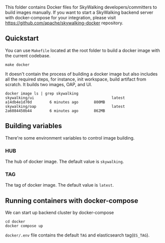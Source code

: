This folder contains Docker files for SkyWalking developers/committers to build images manually. If you want to start a SkyWalking backend server with docker-compose for your integration, please visit https://github.com/apache/skywalking-docker repository. 


## Quickstart
You can use `Makefile` located at the root folder to build a docker image with the current codebase.

```
make docker
```

It doesn't contain the process of building a docker image but also includes all the required steps, for instance, init workspace, build artifact from scratch. It builds two images, OAP, and UI.

```
docker image ls | grep skywalking
skywalking/ui                                   latest              a14db4e1d70d        6 minutes ago       800MB
skywalking/oap                                  latest              2a6084450b44        6 minutes ago       862MB
```


## Building variables

There're some environment variables to control image building.

### HUB

The hub of docker image. The default value is `skywalking`.

### TAG

The tag of docker image. The default value is `latest`.

## Running containers with docker-compose

We can start up backend cluster by docker-compose
```
cd docker
docker compose up
```
`docker/.env` file contains the default `TAG` and elasticsearch tag(`ES_TAG`).
